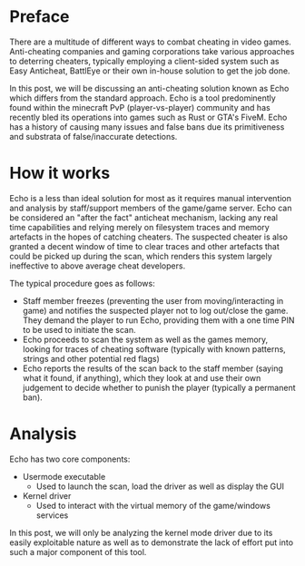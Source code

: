 # Preface
There are a multitude of different ways to combat cheating in video games. Anti-cheating companies and gaming corporations take various approaches to deterring cheaters, typically employing a client-sided system such as Easy Anticheat, BattlEye or their own in-house solution to get the job done.

In this post, we will be discussing an anti-cheating solution known as Echo which differs from the standard approach. Echo is a tool predominently found within the minecraft PvP (player-vs-player) community and has recently bled its operations into games such as Rust or GTA's FiveM. Echo has a history of causing many issues and false bans due its primitiveness and substrata of false/inaccurate detections.

# How it works
Echo is a less than ideal solution for most as it requires manual intervention and analysis by staff/support members of the game/game server. Echo can be considered an "after the fact" anticheat mechanism, lacking any real time capabilities and relying merely on filesystem traces and memory artefacts in the hopes of catching cheaters. The suspected cheater is also granted a decent window of time to clear traces and other artefacts that could be picked up during the scan, which renders this system largely ineffective to above average cheat developers.

The typical procedure goes as follows:
 - Staff member freezes (preventing the user from moving/interacting in game) and notifies the suspected player not to log out/close the game. They demand the player to run Echo, providing them with a one time PIN to be used to initiate the scan.
 - Echo proceeds to scan the system as well as the games memory, looking for traces of cheating software (typically with known patterns, strings and other potential red flags)
 - Echo reports the results of the scan back to the staff member (saying what it found, if anything), which they look at and use their own judgement to decide whether to punish the player (typically a permanent ban).

# Analysis
Echo has two core components:
 - Usermode executable
   * Used to launch the scan, load the driver as well as display the GUI
 - Kernel driver
   * Used to interact with the virtual memory of the game/windows services

In this post, we will only be analyzing the kernel mode driver due to its easily exploitable nature as well as to demonstrate the lack of effort put into such a major component of this tool.
